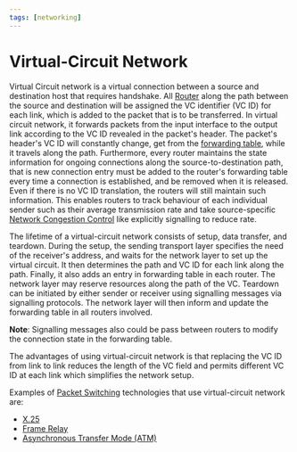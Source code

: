 ```yaml
---
tags: [networking]
---
```


# Virtual-Circuit Network

Virtual Circuit network is a virtual connection between a source and destination
host that requires handshake. All [Router](202207061800.md) along the path
between the source and destination will be assigned the VC identifier (VC ID)
for each link, which is added to the packet that is to be transferred. In
virtual circuit network, it forwards packets from the input interface to the
output link according to the VC ID revealed in the packet's header. The packet's
header's VC ID will constantly change, get from the [forwarding table](202210112056.md),
while it travels along the path. Furthermore, every router maintains the state
information for ongoing connections along the source-to-destination path, that
is new connection entry must be added to the router's forwarding table every
time a connection is established, and be removed when it is released. Even if
there is no VC ID translation, the routers will still maintain such information.
This enables routers to track behaviour of each individual sender such as their
average transmission rate and take source-specific [Network Congestion Control](202304261436.md)
like explicitly signalling to reduce rate.

The lifetime of a virtual-circuit network consists of setup, data transfer, and
teardown. During the setup, the sending transport layer specifies the need of
the receiver's address, and waits for the network layer to set up the virtual
circuit. It then determines the path and VC ID for each link along the path.
Finally, it also adds an entry in forwarding table in each router. The network
layer may reserve resources along the path of the VC. Teardown can be initiated
by either sender or receiver using signalling messages via signalling protocols.
The network layer will then inform and update the forwarding table in all
routers involved.

**Note**: Signalling messages also could be pass between routers to modify the
connection state in the forwarding table.

The advantages of using virtual-circuit network is that replacing the VC ID from
link to link reduces the length of the VC field and permits different VC ID at
each link which simplifies the network setup.

Examples of [Packet Switching](202207150848.md) technologies that use
virtual-circuit network are:
- [X.25](202303141358.md)
- [Frame Relay](202208291308.md)
- [Asynchronous Transfer Mode (ATM)](202209221012.md)
